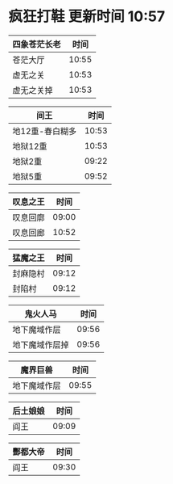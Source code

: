 # 疯狂打鞋 更新时间 10:57

| 四象苍茫长老   | 时间    |
|--------|-------|
| 苍茫大厅 | 10:55 |
| 虚无之关 | 10:53 |
| 虚无之关掉 | 10:53 |

| 间王   | 时间    |
|--------|-------|
| 地12重-春白糊多 | 10:53 |
| 地狱12重 | 10:53 |
| 地狱2重 | 09:22 |
| 地狱5重 | 09:52 |

| 叹息之王   | 时间    |
|--------|-------|
| 叹息回廓 | 09:00 |
| 叹息回廊 | 10:52 |

| 猛魔之王   | 时间    |
|--------|-------|
| 封麻隐村 | 09:12 |
| 封陷村 | 09:12 |

| 鬼火人马   | 时间    |
|--------|-------|
| 地下魔域作层 | 09:56 |
| 地下魔域作层掉 | 09:56 |

| 魔界巨兽   | 时间    |
|--------|-------|
| 地下魔域作层 | 09:55 |

| 后土娘娘   | 时间    |
|--------|-------|
| 阎王 | 09:09 |

| 酆都大帝   | 时间    |
|--------|-------|
| 阎王 | 09:30 |